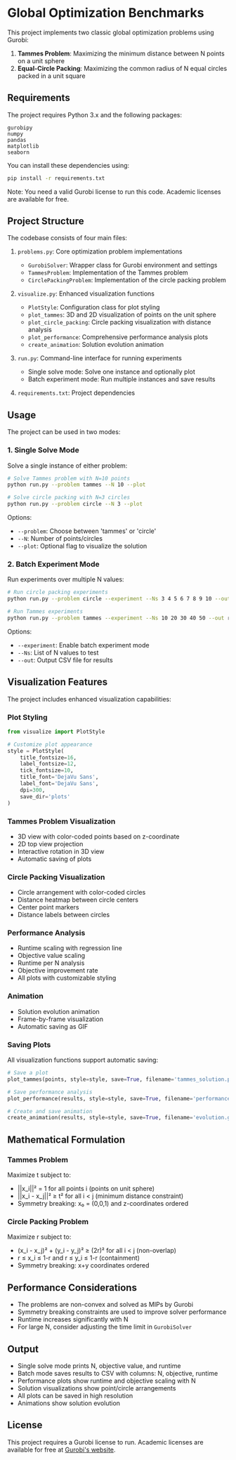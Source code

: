 # Global Optimization Benchmarks

This project implements two classic global optimization problems using Gurobi:
1. **Tammes Problem**: Maximizing the minimum distance between N points on a unit sphere
2. **Equal-Circle Packing**: Maximizing the common radius of N equal circles packed in a unit square

## Requirements

The project requires Python 3.x and the following packages:
```
gurobipy
numpy
pandas
matplotlib
seaborn
```

You can install these dependencies using:
```bash
pip install -r requirements.txt
```

Note: You need a valid Gurobi license to run this code. Academic licenses are available for free.

## Project Structure

The codebase consists of four main files:

1. `problems.py`: Core optimization problem implementations
   - `GurobiSolver`: Wrapper class for Gurobi environment and settings
   - `TammesProblem`: Implementation of the Tammes problem
   - `CirclePackingProblem`: Implementation of the circle packing problem

2. `visualize.py`: Enhanced visualization functions
   - `PlotStyle`: Configuration class for plot styling
   - `plot_tammes`: 3D and 2D visualization of points on the unit sphere
   - `plot_circle_packing`: Circle packing visualization with distance analysis
   - `plot_performance`: Comprehensive performance analysis plots
   - `create_animation`: Solution evolution animation

3. `run.py`: Command-line interface for running experiments
   - Single solve mode: Solve one instance and optionally plot
   - Batch experiment mode: Run multiple instances and save results

4. `requirements.txt`: Project dependencies

## Usage

The project can be used in two modes:

### 1. Single Solve Mode

Solve a single instance of either problem:

```bash
# Solve Tammes problem with N=10 points
python run.py --problem tammes --N 10 --plot

# Solve circle packing with N=3 circles
python run.py --problem circle --N 3 --plot
```

Options:
- `--problem`: Choose between 'tammes' or 'circle'
- `--N`: Number of points/circles
- `--plot`: Optional flag to visualize the solution

### 2. Batch Experiment Mode

Run experiments over multiple N values:

```bash
# Run circle packing experiments
python run.py --problem circle --experiment --Ns 3 4 5 6 7 8 9 10 --out results.csv

# Run Tammes experiments
python run.py --problem tammes --experiment --Ns 10 20 30 40 50 --out results.csv
```

Options:
- `--experiment`: Enable batch experiment mode
- `--Ns`: List of N values to test
- `--out`: Output CSV file for results

## Visualization Features

The project includes enhanced visualization capabilities:

### Plot Styling
```python
from visualize import PlotStyle

# Customize plot appearance
style = PlotStyle(
    title_fontsize=16,
    label_fontsize=12,
    tick_fontsize=10,
    title_font='DejaVu Sans',
    label_font='DejaVu Sans',
    dpi=300,
    save_dir='plots'
)
```

### Tammes Problem Visualization
- 3D view with color-coded points based on z-coordinate
- 2D top view projection
- Interactive rotation in 3D view
- Automatic saving of plots

### Circle Packing Visualization
- Circle arrangement with color-coded circles
- Distance heatmap between circle centers
- Center point markers
- Distance labels between circles

### Performance Analysis
- Runtime scaling with regression line
- Objective value scaling
- Runtime per N analysis
- Objective improvement rate
- All plots with customizable styling

### Animation
- Solution evolution animation
- Frame-by-frame visualization
- Automatic saving as GIF

### Saving Plots
All visualization functions support automatic saving:
```python
# Save a plot
plot_tammes(points, style=style, save=True, filename='tammes_solution.png')

# Save performance analysis
plot_performance(results, style=style, save=True, filename='performance.png')

# Create and save animation
create_animation(results, style=style, save=True, filename='evolution.gif')
```

## Mathematical Formulation

### Tammes Problem
Maximize t subject to:
- ||x_i||² = 1 for all points i (points on unit sphere)
- ||x_i - x_j||² ≥ t² for all i < j (minimum distance constraint)
- Symmetry breaking: x₀ = (0,0,1) and z-coordinates ordered

### Circle Packing Problem
Maximize r subject to:
- (x_i - x_j)² + (y_i - y_j)² ≥ (2r)² for all i < j (non-overlap)
- r ≤ x_i ≤ 1-r and r ≤ y_i ≤ 1-r (containment)
- Symmetry breaking: x+y coordinates ordered

## Performance Considerations

- The problems are non-convex and solved as MIPs by Gurobi
- Symmetry breaking constraints are used to improve solver performance
- Runtime increases significantly with N
- For large N, consider adjusting the time limit in `GurobiSolver`

## Output

- Single solve mode prints N, objective value, and runtime
- Batch mode saves results to CSV with columns: N, objective, runtime
- Performance plots show runtime and objective scaling with N
- Solution visualizations show point/circle arrangements
- All plots can be saved in high resolution
- Animations show solution evolution

## License

This project requires a Gurobi license to run. Academic licenses are available for free at [Gurobi's website](https://www.gurobi.com/downloads/). 